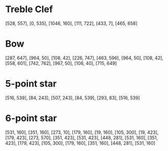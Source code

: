 # Treble Clef

[528, 557],
[0, 535],
[1046, 160],
[111, 722],
[433, 7],
[465, 658]

# Bow

[287, 647],
[964, 50],
[108, 42],
[226, 747],
[463, 596],
[964, 50],
[108, 42],
[558, 601],
[742, 762],
[967, 50],
[108, 40],
[715, 649]

# 5-point star

[516, 539],
[84, 243],
[507, 243],
[84, 539],
[293, 83],
[516, 539]

# 6-point star

[531, 160],
[351, 160],
[273, 10],
[179, 160],
[19, 160],
[105, 300],
[19, 423],
[179, 423],
[273, 570],
[351, 423],
[531, 423],
[448, 281],
[531, 160],
[351, 423],
[179, 423],
[105, 300],
[179, 160],
[351, 160],
[448, 281],
[531, 160]
